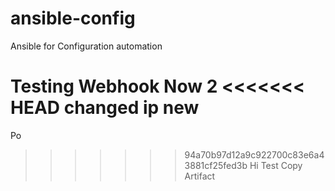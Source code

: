 # ansible-config
Ansible for Configuration automation

Testing Webhook
Now
2
<<<<<<< HEAD
changed ip
new
=======
Po
>>>>>>> 94a70b97d12a9c922700c83e6a43881cf25fed3b
Hi
Test Copy Artifact 
